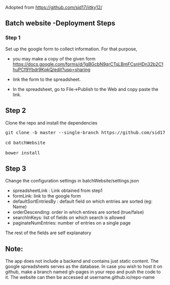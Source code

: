Adopted from https://github.com/sid17/iitky12/

## Batch website -Deployment Steps
### Step 1
Set up the google form to collect information. For that purpose,

* you  may make a copy of the given form 
https://docs.google.com/forms/d/1gBGcbN9qrCTsLBmFCsnHDn32b2C1huPCf9Ybdr9KpkQ/edit?usp=sharing

* link the form to the spreadsheet. 
* In the spreadsheet, go to File->Publish to the Web and copy paste the link. 

## Step 2
Clone the repo and install the dependencies

<pre>
git clone -b master --single-branch https://github.com/sid17/iitky12.git batchWebsite

cd batchWebsite

bower install
</pre>

## Step 3

Change the configuration settings in  batchWebsite/settings.json

* spreadsheetLink : Link obtained from step1
* formLink: link to the google form
* defaultSortEntriesBy : default field on which entries are sorted (eg: Name)
* orderDescending: order in which entires are sorted (true/false)
* searchInKeys: list of fields on which search is allowed
* paginateNumEntries: number of entries on a single page

The rest of the fields  are self explanatory

## Note:
The app does not include a backend and contains just static content. The google spreadsheets serves as the database. In case you wish to host it on github, make a branch named gh-pages in your repo and push the code to it. The website can then be accessed at username.github.io/repo-name
